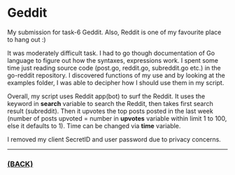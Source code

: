 # Geddit
My submission for task-6 Geddit. Also, Reddit is one of my favourite place to hang out :)

It was moderately difficult task. I had to go though documentation of Go language to figure out how the syntaxes, expressions work.
I spent some time just reading source code (post.go, reddit.go, subreddit.go etc.) in the go-reddit repository. I discovered functions of my use and by looking at the examples folder, I was able to decipher how I should use them in my script.

Overall, my script uses Reddit app(bot) to surf the Reddit. It uses the keyword in **search** variable to search the Reddit, then takes first search result (subreddit). Then it upvotes the top posts posted in the last week (number of posts upvoted = number in **upvotes** variable within limit 1 to 100, else it defaults to 1). Time can be changed via **time** variable.

I removed my client SecretID and user password due to privacy concerns.

---

### [(BACK)](https://github.com/theamankumarsingh/amfoss-tasks)
